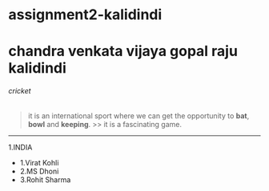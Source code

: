 # assignment2-kalidindi

# chandra venkata vijaya gopal raju kalidindi
###### cricket
> it is an international sport where we can get the opportunity to **bat**, **bowl** and **keeping**. >> it is a fascinating game.
--- 

1.INDIA   
   * 1.Virat Kohli 
   * 2.MS Dhoni 
   * 3.Rohit Sharma
 